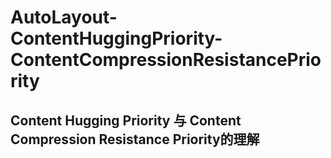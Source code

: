 # AutoLayout-ContentHuggingPriority-ContentCompressionResistancePriority
## Content Hugging Priority 与 Content Compression Resistance Priority的理解
